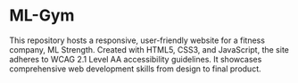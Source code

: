 # ML-Gym
This repository hosts a responsive, user-friendly website for a fitness company, ML Strength. Created with HTML5, CSS3, and JavaScript, the site adheres to WCAG 2.1 Level AA accessibility guidelines. It showcases comprehensive web development skills from design to final product.
